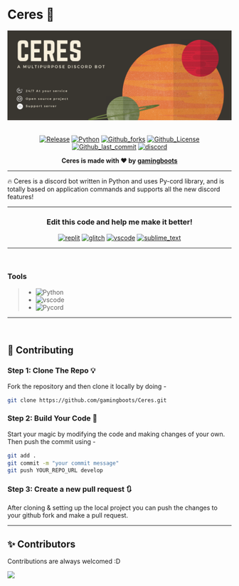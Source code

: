 # Ceres 🌊

<div align="center">
<img src="Banner_.png">
  <br> <br>

[![Release](https://img.shields.io/badge/Release-0.1-yellow.svg?style=for-the-badge&logo=Github)](https://heroku.com)
[![Python](https://img.shields.io/badge/Made%20With-Python%203.8-blue.svg?style=for-the-badge&logo=Python)](https://heroku.com)
[![Github_forks](https://img.shields.io/github/forks/gamingboots/Ceres?logo=github&style=for-the-badge)](https://github.com/gamingboots/Ceres)
[![Github_License](https://img.shields.io/badge/License-Mozilla%20Public%20License%202.0-brightgreen?style=for-the-badge&logo=github)](https://gamingboots/Ceres)
[![Github_last_commit](https://img.shields.io/github/last-commit/gamingboots/Hello-World?logo=Github&style=for-the-badge)](https://github.com/gamingboots/Ceres)
[![discord](https://img.shields.io/discord/939019819871772673?logo=discord&style=for-the-badge)](https://discord.gg/ATzc2XQNnM)
</div>
<div align = "center"><strong> Ceres is made with ❤ by <u>gamingboots</u> </strong></div>
<hr>

<strong>
</strong>

</div>
<div>
<p> 
🔥 Ceres is a discord bot written in Python and uses Py-cord library, and is totally based on application commands and supports all the new discord features!<br>
</div>
<hr>
<div align = "center">
<h3>Edit this code and help me make it better!</h3>

[![replit](https://img.shields.io/badge/Run%20on-Replit-grey?logo=replit&style=for-the-badge)](https://gamingboots/Ceres)
[![glitch](https://img.shields.io/badge/Remix%20on-Glitch-white?logo=glitch&style=for-the-badge)](https://glitch.com/edit/#!/import/github/gamingboots/Ceres)
[![vscode](https://img.shields.io/badge/Edit%20on-vscode-blue?logo=visual-studio-code&style=for-the-badge)](https://code.visualstudio.com/)
[![sublime_text](https://img.shields.io/badge/Edit%20on-Sublime%20text-orange?logo=sublime-text&style=for-the-badge)](https://www.sublimetext.com/)
</div>
<hr><br>
<h3>Tools</h3>

> - ![Python](https://img.shields.io/badge/-Python-05122A?style=for-the-badge&logo=python)&nbsp;
> - ![vscode](https://img.shields.io/badge/-vscode-05122A?logo=visual-studio-code&style=for-the-badge)&nbsp;
> - ![Pycord](https://img.shields.io/badge/-Pycord-05122A?style=for-the-badge&logo=python)&nbsp;

<hr>
<br>

## 🚀 Contributing 

### Step 1: Clone The Repo 💡

Fork the repository and then clone it locally by doing -

```bash
git clone https://github.com/gamingboots/Ceres.git
```

### Step 2: Build Your Code 🔨

Start your magic by modifying the code and making changes of your own. Then push the commit using -

```bash
git add .
git commit -m "your commit message"
git push YOUR_REPO_URL develop
```

### Step 3: Create a new pull request 🔃

After cloning & setting up the local project you can push the changes to your github fork and make a pull request.

<hr>

## ✨ Contributors

Contributions are always welcomed :D

<a href="https://github.com/gamingboots/Ceres/graphs/contributors">
  <img src="https://contributors-img.web.app/image?repo=gamingboots/Ceres" />
</a>